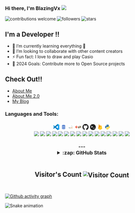 ### Hi there, I'm BlazingVx <img src="https://media.giphy.com/media/hvRJCLFzcasrR4ia7z/giphy.gif" width="25px">

![contributions welcome](https://img.shields.io/badge/contributions-welcome-brightgreen.svg?style=for-the-badge)
![followers](https://img.shields.io/github/followers/blazingvx?style=for-the-badge)
![stars](https://img.shields.io/github/stars/blazingvx?style=for-the-badge)


## I'm a  Developer !!

- 🌱 I’m currently learning everything 🤣
- 👯 I’m looking to collaborate with other content creators
- ⚡ Fun fact: I love to draw and play Casio
- 🥅 2024 Goals: Contribute more to Open Source projects

## Check Out!!
- [About Me](https://blazingvx.github.io/resume/)
- [About Me 2.0](https://blazingvx.github.io/resume-app/)
- [My Blog](https://blazingvx.github.io/Blog/)

### Languages and Tools:
<!-- Use when links are created
[<img align="left" alt="Visual Studio Code" width="26px" src="https://raw.githubusercontent.com/github/explore/80688e429a7d4ef2fca1e82350fe8e3517d3494d/topics/visual-studio-code/visual-studio-code.png" />][BlzingvxGitHub]
[<img align="left" alt="SQL" width="26px" src="https://raw.githubusercontent.com/github/explore/80688e429a7d4ef2fca1e82350fe8e3517d3494d/topics/sql/sql.png" />][BlzingvxGitHub]
[<img align="left" alt="MySQL" width="26px" src="https://raw.githubusercontent.com/github/explore/80688e429a7d4ef2fca1e82350fe8e3517d3494d/topics/mysql/mysql.png" />][BlzingvxGitHub]
[<img align="left" alt="Git" width="26px" src="https://raw.githubusercontent.com/github/explore/80688e429a7d4ef2fca1e82350fe8e3517d3494d/topics/git/git.png" />][BlzingvxGitHub]
[<img align="left" alt="GitHub" width="26px" src="https://raw.githubusercontent.com/github/explore/78df643247d429f6cc873026c0622819ad797942/topics/github/github.png" />][BlzingvxGitHub]
[<img align="left" alt="Terminal" width="26px" src="https://raw.githubusercontent.com/github/explore/80688e429a7d4ef2fca1e82350fe8e3517d3494d/topics/terminal/terminal.png" />][BlzingvxGitHub]
[<img align="left" alt="Terminal" width="26px" src="https://raw.githubusercontent.com/github/explore/80688e429a7d4ef2fca1e82350fe8e3517d3494d/topics/firebase/firebase.png" />][BlzingvxGitHub]
-->

<h3 align="center">
 <code><img height="20" src="https://raw.githubusercontent.com/github/explore/80688e429a7d4ef2fca1e82350fe8e3517d3494d/topics/visual-studio-code/visual-studio-code.png"></code>
 <code><img height="20" src="https://raw.githubusercontent.com/github/explore/80688e429a7d4ef2fca1e82350fe8e3517d3494d/topics/sql/sql.png"></code>
 <code><img height="20" src="https://raw.githubusercontent.com/github/explore/80688e429a7d4ef2fca1e82350fe8e3517d3494d/topics/mysql/mysql.png"></code>
 <code><img height="20" src="https://raw.githubusercontent.com/github/explore/80688e429a7d4ef2fca1e82350fe8e3517d3494d/topics/git/git.png"></code>
 <code><img height="20" src="https://raw.githubusercontent.com/github/explore/78df643247d429f6cc873026c0622819ad797942/topics/github/github.png"></code>
 <code><img height="20" src="https://raw.githubusercontent.com/github/explore/80688e429a7d4ef2fca1e82350fe8e3517d3494d/topics/terminal/terminal.png"></code>
 <code><img height="20" src="https://raw.githubusercontent.com/github/explore/80688e429a7d4ef2fca1e82350fe8e3517d3494d/topics/firebase/firebase.png"></code>
 <code><img height="20" src="https://raw.githubusercontent.com/devicons/devicon/master/icons/python/python-original.svg"></code> 
<br />
 <!--AI Tools-->
 <code><img height="20" src="https://img.shields.io/badge/Keras-FF0000?style=for-the-badge&logo=keras&logoColor=white"></code>
 <code><img height="20" src="https://img.shields.io/badge/PyTorch-EE4C2C?style=for-the-badge&logo=pytorch&logoColor=white"></code>
 <code><img height="20" src="https://img.shields.io/badge/TensorFlow-FF6F00?style=for-the-badge&logo=tensorflow&logoColor=white"></code>
 <code><img height="20" src="https://img.shields.io/badge/Kaggle-20BEFF?style=for-the-badge&logo=Kaggle&logoColor=white"></code>
 <!--Database-->
 <code><img height="20" src="https://img.shields.io/badge/MongoDB-4EA94B?style=for-the-badge&logo=mongodb&logoColor=white"></code>
 <code><img height="20" src="https://img.shields.io/badge/MySQL-005C84?style=for-the-badge&logo=mysql&logoColor=white"></code>
 <code><img height="20" src="https://img.shields.io/badge/Oracle-F80000?style=for-the-badge&logo=Oracle&logoColor=white"></code>
 <code><img height="20" src="https://img.shields.io/badge/PostgreSQL-316192?style=for-the-badge&logo=postgresql&logoColor=white"></code>
 <code><img height="20" src="https://img.shields.io/badge/SQLite-07405E?style=for-the-badge&logo=sqlite&logoColor=white"></code>
<!--Frameworks & Library-->
 <code><img height="20" src="https://img.shields.io/badge/.NET-512BD4?style=for-the-badge&logo=dotnet&logoColor=white"></code>
 <code><img height="20" src="https://img.shields.io/badge/conda-342B029.svg?&style=for-the-badge&logo=anaconda&logoColor=white"></code>
 <code><img height="20" src="https://img.shields.io/badge/firebase-ffca28?style=for-the-badge&logo=firebase&logoColor=black"></code>
 <code><img height="20" src="https://img.shields.io/badge/Flask-000000?style=for-the-badge&logo=flask&logoColor=white"></code>
 <code><img height="20" src="https://img.shields.io/badge/gradle-02303A?style=for-the-badge&logo=gradle&logoColor=white"></code>
 <code><img height="20" src="https://img.shields.io/badge/PowerBI-F2C811?style=for-the-badge&logo=Power%20BI&logoColor=white"></code>
 <code><img height="20" src="https://img.shields.io/badge/PowerBI-F2C811?style=for-the-badge&logo=Power%20BI&logoColor=white"></code>
<br />
<br />
---

<details>
  <summary>:zap: GitHub Stats</summary>

  <img width="48%" alt="blazingvx's GitHub Stats" src="https://github-readme-stats.vercel.app/api?username=blazingvx&theme=radical&show_icons=true&hide_border=true" />
  <img width="48%" src="https://github-readme-streak-stats.herokuapp.com/?user=blazingvx&theme=radical&show_icons=true&hide_border=true" />
  <img width="48%" src="https://github-readme-activity-graph.cyclic.app/graph?username=blazingvx&theme=xcode"/>
 <img width="48%" src="https://github-profile-summary-cards.vercel.app/api/cards/profile-details?username=blazingvx&theme=dracula"/>
 <br>
 <img width="96%" src="https://github-profile-trophy.vercel.app/?username=blazingvx"/>
 <img width="48%" src="https://github-readme-stats.vercel.app/api/top-langs/?username=blazingvx&theme=dark"/>
</details>

<br>
<h2 align="center">Visitor's Count <img align="center" src="https://profile-counter.glitch.me/blazingvx/count.svg" alt="Visitor Count" /></h2>
<br>

[![Github activity graph](https://activity-graph.herokuapp.com/graph?username=blazingvx&bg_color=0d1117&color=21f90b&line=2fc8ee&point=ffffff&area=true&hide_border=true)](https://github.com/blazingvx/github-readme-activity-graph)

![Snake animation](https://github.com/blazingvx/blazingvx/blob/output/github-contribution-grid-snake.svg)
 
</h3>

<!--[BlzingvxGitHub]: https://github.com/blazingvx -->
<!-- https://github.com/alexandresanlim/Badges4-README.md-Profile -->

